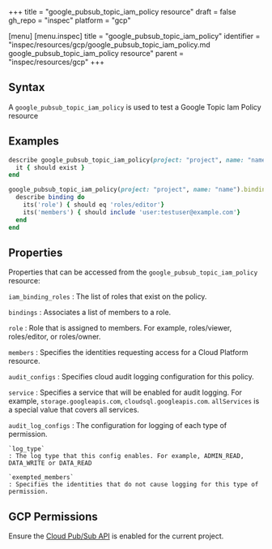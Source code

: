 +++
title = "google_pubsub_topic_iam_policy resource"
draft = false
gh_repo = "inspec"
platform = "gcp"

[menu]
  [menu.inspec]
    title = "google_pubsub_topic_iam_policy"
    identifier = "inspec/resources/gcp/google_pubsub_topic_iam_policy.md google_pubsub_topic_iam_policy resource"
    parent = "inspec/resources/gcp"
+++

## Syntax

A `google_pubsub_topic_iam_policy` is used to test a Google Topic Iam Policy resource

## Examples

```ruby
describe google_pubsub_topic_iam_policy(project: "project", name: "name") do
  it { should exist }
end

google_pubsub_topic_iam_policy(project: "project", name: "name").bindings.each do |binding|
  describe binding do
    its('role') { should eq 'roles/editor'}
    its('members') { should include 'user:testuser@example.com'}
  end
end
```

## Properties

Properties that can be accessed from the `google_pubsub_topic_iam_policy` resource:

`iam_binding_roles`
: The list of roles that exist on the policy.

`bindings`
: Associates a list of members to a role.

  `role`
  : Role that is assigned to members. For example, roles/viewer, roles/editor, or roles/owner.

  `members`
  : Specifies the identities requesting access for a Cloud Platform resource.

`audit_configs`
: Specifies cloud audit logging configuration for this policy.

  `service`
  : Specifies a service that will be enabled for audit logging. For example, `storage.googleapis.com`, `cloudsql.googleapis.com`. `allServices`  is a special value that covers all services.

  `audit_log_configs`
  : The configuration for logging of each type of permission.

    `log_type`
    : The log type that this config enables. For example, ADMIN_READ, DATA_WRITE or DATA_READ

    `exempted_members`
    : Specifies the identities that do not cause logging for this type of permission.

## GCP Permissions

Ensure the [Cloud Pub/Sub API](https://console.cloud.google.com/apis/library/pubsub.googleapis.com/) is enabled for the current project.

